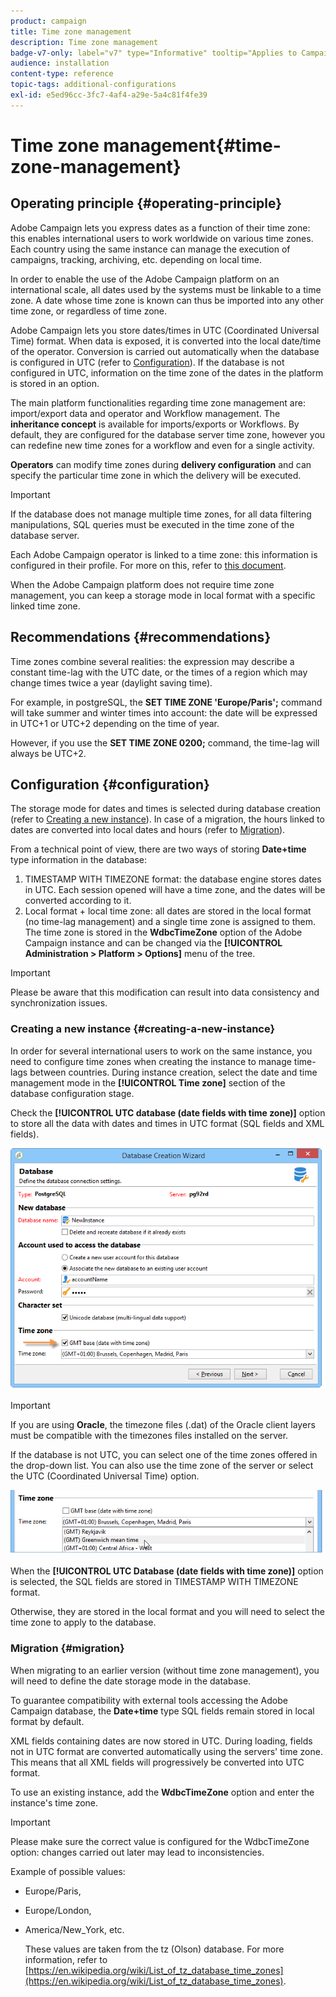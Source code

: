 ```yaml
---
product: campaign
title: Time zone management
description: Time zone management
badge-v7-only: label="v7" type="Informative" tooltip="Applies to Campaign Classic v7 only"
audience: installation
content-type: reference
topic-tags: additional-configurations
exl-id: e5ed96cc-3fc7-4af4-a29e-5a4c81f4fe39
---
```

# Time zone management{#time-zone-management}



## Operating principle {#operating-principle}

Adobe Campaign lets you express dates as a function of their time zone: this enables international users to work worldwide on various time zones. Each country using the same instance can manage the execution of campaigns, tracking, archiving, etc. depending on local time.

In order to enable the use of the Adobe Campaign platform on an international scale, all dates used by the systems must be linkable to a time zone. A date whose time zone is known can thus be imported into any other time zone, or regardless of time zone.

Adobe Campaign lets you store dates/times in UTC (Coordinated Universal Time) format. When data is exposed, it is converted into the local date/time of the operator. Conversion is carried out automatically when the database is configured in UTC (refer to [Configuration](#configuration)). If the database is not configured in UTC, information on the time zone of the dates in the platform is stored in an option.

The main platform functionalities regarding time zone management are: import/export data and operator and Workflow management. The **inheritance concept** is available for imports/exports or Workflows. By default, they are configured for the database server time zone, however you can redefine new time zones for a workflow and even for a single activity.

**Operators** can modify time zones during **delivery configuration** and can specify the particular time zone in which the delivery will be executed.

>[!IMPORTANT]
>
>If the database does not manage multiple time zones, for all data filtering manipulations, SQL queries must be executed in the time zone of the database server.

Each Adobe Campaign operator is linked to a time zone: this information is configured in their profile. For more on this, refer to [this document](../../platform/using/access-management.md).

When the Adobe Campaign platform does not require time zone management, you can keep a storage mode in local format with a specific linked time zone.

## Recommendations {#recommendations}

Time zones combine several realities: the expression may describe a constant time-lag with the UTC date, or the times of a region which may change times twice a year (daylight saving time).

For example, in postgreSQL, the **SET TIME ZONE 'Europe/Paris';** command will take summer and winter times into account: the date will be expressed in UTC+1 or UTC+2 depending on the time of year.

However, if you use the **SET TIME ZONE 0200;** command, the time-lag will always be UTC+2.

## Configuration {#configuration}

The storage mode for dates and times is selected during database creation (refer to [Creating a new instance](#creating-a-new-instance)). In case of a migration, the hours linked to dates are converted into local dates and hours (refer to [Migration](#migration)).

From a technical point of view, there are two ways of storing **Date+time** type information in the database:

1. TIMESTAMP WITH TIMEZONE format: the database engine stores dates in UTC. Each session opened will have a time zone, and the dates will be converted according to it.
1. Local format + local time zone: all dates are stored in the local format (no time-lag management) and a single time zone is assigned to them. The time zone is stored in the **WdbcTimeZone** option of the Adobe Campaign instance and can be changed via the **[!UICONTROL Administration > Platform > Options]** menu of the tree.

>[!IMPORTANT]
>
>Please be aware that this modification can result into data consistency and synchronization issues. 

### Creating a new instance {#creating-a-new-instance}

In order for several international users to work on the same instance, you need to configure time zones when creating the instance to manage time-lags between countries. During instance creation, select the date and time management mode in the **[!UICONTROL Time zone]** section of the database configuration stage.

Check the **[!UICONTROL UTC database (date fields with time zone)]** option to store all the data with dates and times in UTC format (SQL fields and XML fields). 

![](assets/install_wz_select_utc_option.png)

>[!IMPORTANT]
>
>If you are using **Oracle**, the timezone files (.dat) of the Oracle client layers must be compatible with the timezones files installed on the server.

If the database is not UTC, you can select one of the time zones offered in the drop-down list. You can also use the time zone of the server or select the UTC (Coordinated Universal Time) option.

![](assets/install_wz_unselect_utc_option.png)

When the **[!UICONTROL UTC Database (date fields with time zone)]** option is selected, the SQL fields are stored in TIMESTAMP WITH TIMEZONE format.

Otherwise, they are stored in the local format and you will need to select the time zone to apply to the database.

### Migration {#migration}

When migrating to an earlier version (without time zone management), you will need to define the date storage mode in the database.

To guarantee compatibility with external tools accessing the Adobe Campaign database, the **Date+time** type SQL fields remain stored in local format by default.

XML fields containing dates are now stored in UTC. During loading, fields not in UTC format are converted automatically using the servers' time zone. This means that all XML fields will progressively be converted into UTC format.

To use an existing instance, add the **WdbcTimeZone** option and enter the instance's time zone.

>[!IMPORTANT]
>
>Please make sure the correct value is configured for the WdbcTimeZone option: changes carried out later may lead to inconsistencies.

Example of possible values:

* Europe/Paris,
* Europe/London,
* America/New_York, etc.

  These values are taken from the tz (Olson) database. For more information, refer to [https://en.wikipedia.org/wiki/List_of_tz_database_time_zones](https://en.wikipedia.org/wiki/List_of_tz_database_time_zones).
